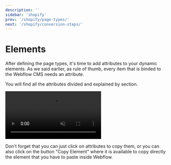 ```yaml
---
description: ''
sidebar: 'shopify'
prev: '/shopify/page-types/'
next: '/shopify/conversion-steps/'
---
```


# Elements

After defining the page types, it's time to add attributes to your dynamic elements. As we said earlier, as rule of thumb, every item that is binded to the Webflow CMS needs an attribute.

You will find all the attributes divided and explained by section.

<video autoplay="" muted="" playsinline="true" loop="">
 <source src="/assets/video/custom-attribute.webm">
</video>

Don't forget that you can just click on attributes to copy them, or you can also click on the button "Copy Element" where it is available to copy directly the element that you have to paste inside Webflow.